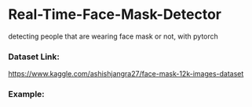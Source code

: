 # Real-Time-Face-Mask-Detector
detecting people that are wearing face mask or not, with pytorch
### Dataset Link:
 https://www.kaggle.com/ashishjangra27/face-mask-12k-images-dataset
 
 ### Example:
 
